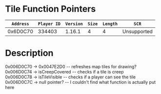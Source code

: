 # Tile Function Pointers

| `Address` | `Player ID` | `Version` | `Size` | `Length` | `SCR` |
| ---------- | ----------- | --------- | ------ | -------- | ---- |
| 0x6D0C70 | 334403 | 1.16.1 | 4 | 4 | Unsupported |

# Description

0x006D0C70 -> 0x0047E2D0 -- refreshes map tiles for drawing?<br>0x006D0C74 -> isCreepCovered -- checks if a tile is creep<br>0x006D0C78 -> isTileVisible -- checks if a player can see the tile<br>0x006D0C7C -> null pointer? -- I couldn't find what function is actually put here<br><br>